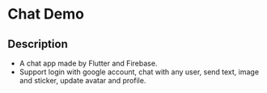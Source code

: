 # Chat Demo

## Description
* A chat app made by Flutter and Firebase.
* Support login with google account, chat with any user, send text, image and sticker, update avatar and profile.

